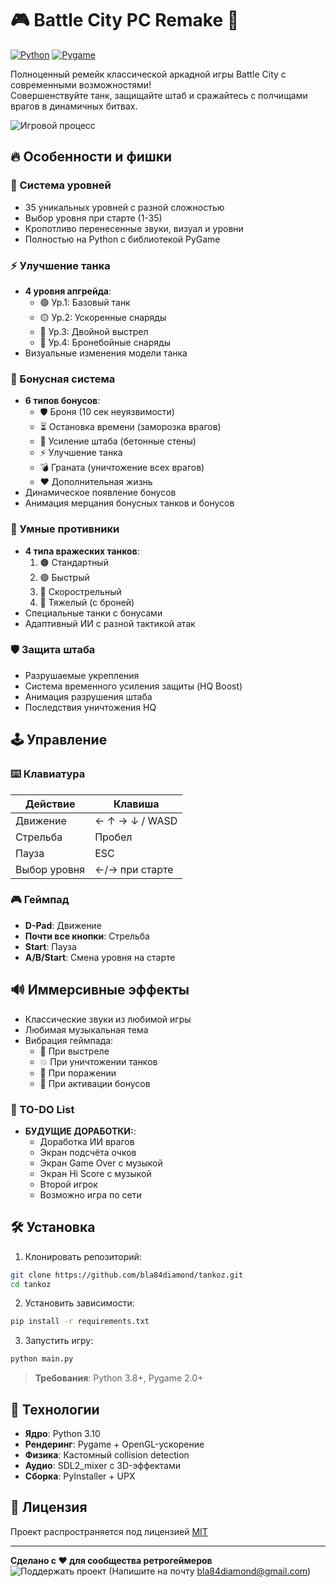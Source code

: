 # 🎮 Battle City PC Remake 🚜

[![Python](https://img.shields.io/badge/Python-3.8%2B-blue?logo=python)](https://python.org)
[![Pygame](https://img.shields.io/badge/Pygame-2.0-red?logo=game)](https://pygame.org)

Полноценный ремейк классической аркадной игры Battle City с современными возможностями!  
Совершенствуйте танк, защищайте штаб и сражайтесь с полчищами врагов в динамичных битвах.

![Игровой процесс](screenshots/gameplay.gif)

## 🔥 Особенности и фишки

### 🎯 Система уровней
- 35 уникальных уровней с разной сложностью
- Выбор уровня при старте (1-35)
- Кропотливо перенесенные звуки, визуал и уровни
- Полностью на Python с библиотекой PyGame

### ⚡ Улучшение танка
- **4 уровня апгрейда**:
  - 🟢 Ур.1: Базовый танк
  - 🟡 Ур.2: Ускоренные снаряды
  - 🔵 Ур.3: Двойной выстрел
  - 🔴 Ур.4: Бронебойные снаряды
- Визуальные изменения модели танка

### 🎁 Бонусная система
- **6 типов бонусов**:
  + 🛡️ Броня (10 сек неуязвимости)
  + ⏳ Остановка времени (заморозка врагов)
  + 🏰 Усиление штаба (бетонные стены)
  + ⚡ Улучшение танка 
  + 💣 Граната (уничтожение всех врагов)
  + ❤️ Дополнительная жизнь
- Динамическое появление бонусов
- Анимация мерцания бонусных танков и бонусов

### 🤖 Умные противники
- **4 типа вражеских танков**:
  1. 🟤 Стандартный
  2. 🟣 Быстрый
  3. 🔵 Скорострельный
  4. 🔴 Тяжелый (с броней)
- Специальные танки с бонусами
- Адаптивный ИИ с разной тактикой атак

### 🛡️ Защита штаба
- Разрушаемые укрепления
- Система временного усиления защиты (HQ Boost)
- Анимация разрушения штаба
- Последствия уничтожения HQ

## 🕹️ Управление

### ⌨️ Клавиатура
| Действие           | Клавиша          |
|---------------------|------------------|
| Движение           | ← ↑ → ↓ / WASD   |
| Стрельба           | Пробел           |
| Пауза              | ESC              |
| Выбор уровня       | ←/→ при старте   |

### 🎮 Геймпад
- **D-Pad**: Движение
- **Почти все кнопки**: Стрельба
- **Start**: Пауза
- **A/B/Start**: Смена уровня на старте

## 🔊 Иммерсивные эффекты
- Классические звуки из любимой игры
- Любимая музыкальная тема
- Вибрация геймпада:
  - 🚀 При выстреле
  - 💥 При уничтожении танков
  - 🚨 При поражении
  - 🎉 При активации бонусов

### 🤖 TO-DO List
- **БУДУЩИЕ ДОРАБОТКИ:**:
  + Доработка ИИ врагов
  + Экран подсчёта очков
  + Экран Game Over с музыкой
  + Экран Hi Score с музыкой
  + Второй игрок
  + Возможно игра по сети

## 🛠️ Установка

1. Клонировать репозиторий:
```bash
git clone https://github.com/bla84diamond/tankoz.git
cd tankoz
```

2. Установить зависимости:
```bash
pip install -r requirements.txt
```

3. Запустить игру:
```bash
python main.py
```

> **Требования**: Python 3.8+, Pygame 2.0+

## 🚀 Технологии
- **Ядро**: Python 3.10
- **Рендеринг**: Pygame + OpenGL-ускорение
- **Физика**: Кастомный collision detection
- **Аудио**: SDL2_mixer с 3D-эффектами
- **Сборка**: PyInstaller + UPX

## 📜 Лицензия
Проект распространяется под лицензией [MIT](LICENSE)

---

**Сделано с ❤️ для сообщества ретрогеймеров**  
![Поддержать проект](https://img.shields.io/badge/💖_Поддержать-Проект-ff69b4) (Напишите на почту bla84diamond@gmail.com)
```
